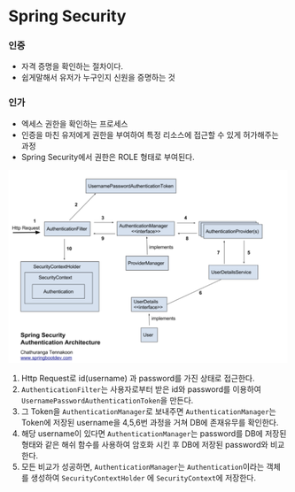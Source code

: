 # Spring Security

### 인증

- 자격 증명을 확인하는 절차이다.
- 쉽게말해서 유저가 누구인지 신원을 증명하는 것

### 인가

- 엑세스 권한을 확인하는 프로세스
- 인증을 마친 유저에게 권한을 부여하여 특정 리소스에 접근할 수 있게 허가해주는 과정
- Spring Security에서 권한은 ROLE 형태로 부여된다.

![image.png](img/security.png)

1. Http Request로 id(username) 과 password를 가진 상태로 접근한다.
2. `AuthenticationFilter`는 사용자로부터 받은 id와 password를 이용하여 `UsernamePasswordAuthenticationToken`을 만든다.
3. 그 Token을 `AuthenticationManager`로 보내주면 `AuthenticationManager`는 Token에 저장된 username을 4,5,6번 과정을 거쳐 DB에 존재유무를 확인한다.
4. 해당 username이 있다면 `AuthenticationManager`는 password를 DB에 저장된 형태와 같은 해쉬 함수를 사용하여 암호화 시킨 후 DB에 저장된 password와 비교한다.
5. 모든 비교가 성공하면, `AuthenticationManager`는 `Authentication`이라는 객체를 생성하여 `SecurityContextHolder` 에 `SecurityContext`에 저장한다.